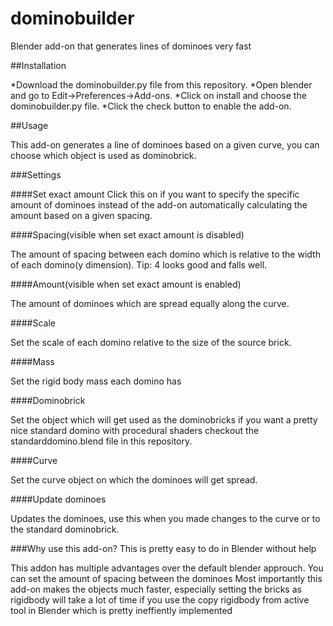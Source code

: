 # dominobuilder
Blender add-on that generates lines of dominoes very fast

##Installation

*Download the dominobuilder.py file from this repository.
*Open blender and go to Edit->Preferences->Add-ons.
*Click on install and choose the dominobuilder.py file.
*Click the check button to enable the add-on.

##Usage

This add-on generates a line of dominoes based on a given curve,
you can choose which object is used as dominobrick.

###Settings

####Set exact amount
Click this on if you want to specify the specific amount
of dominoes instead of the add-on automatically calculating
the amount based on a given spacing.

####Spacing(visible when set exact amount is disabled)

The amount of spacing between each domino which is relative to
the width of each domino(y dimension).
Tip: 4 looks good and falls well.

####Amount(visible when set exact amount is enabled)

The amount of dominoes which are spread equally along the
curve.

####Scale

Set the scale of each domino relative to the size of
the source brick.

####Mass

Set the rigid body mass each domino has

####Dominobrick

Set the object which will get used as the dominobricks
if you want a pretty nice standard domino with procedural shaders
checkout the standarddomino.blend file in this repository.

####Curve

Set the curve object on which the dominoes will get spread.

####Update dominoes

Updates the dominoes, use this when you made changes to the
curve or to the standard dominobrick.

###Why use this add-on? This is pretty easy to do in Blender without help

This addon has multiple advantages over the default blender approuch.
You can set the amount of spacing between the dominoes
Most importantly this add-on makes the objects much faster,
especially setting the bricks as rigidbody will take a lot of time if you use the copy rigidbody from active tool in Blender
which is pretty ineffiently implemented
